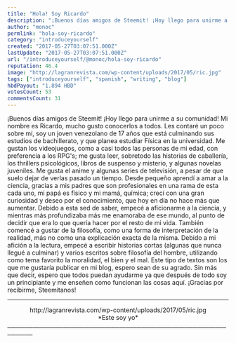 ```yaml
---
title: "Hola! Soy Ricardo"
description: "¡Buenos días amigos de Steemit! ¡Hoy llego para unirme a su comunidad! Mi nombre es Ricardo, mucho gusto conocerlos a todos. Les contaré un poco sobre..."
author: "monoc"
permlink: "hola-soy-ricardo"
category: "introduceyourself"
created: "2017-05-27T03:07:51.000Z"
lastUpdate: "2017-05-27T03:07:51.000Z"
url: "/introduceyourself/@monoc/hola-soy-ricardo"
reputation: 46.4
image: "http://lagranrevista.com/wp-content/uploads/2017/05/ric.jpg"
tags: ["introduceyourself", "spanish", "writing", "blog"]
hbdPayout: "1.894 HBD"
votesCount: 53
commentsCount: 31
---
```


¡Buenos días amigos de Steemit! ¡Hoy llego para unirme a su comunidad! Mi nombre es Ricardo, mucho gusto conocerlos a todos. Les contaré un poco sobre mí, soy un joven venezolano de 17 años que está culminando sus estudios de bachillerato, y que planea estudiar Física en la universidad. Me gustan los videojuegos, como a casi todos las personas de mi edad, con preferencia a los RPG's; me gusta leer, sobretodo las historias de caballería, los thrillers psicológicos, libros de suspenso y misterio, y algunas novelas juveniles. Me gusta el anime y algunas series de televisión, a pesar de que suelo dejar de verlas pasado un tiempo.
Desde pequeño aprendí a amar a la ciencia, gracias a mis padres que son profesionales en una rama de esta cada uno, mi papá es físico y mi mamá, química; crecí con una gran curiosidad y deseo por el conocimiento, que hoy en día no hace más que aumentar. Debido a esta sed de saber, empecé a aficionarme a la ciencia, y mientras más profundizaba más me enamoraba de ese mundo, al punto de decidir que era lo que quería hacer por el resto de mi vida. También comencé a gustar de la filosofía, como una forma de interpretación de la realidad, más no como una explicación exacta de la misma.
Debido a mi afición a la lectura, empecé a escribir historias cortas (algunas que nunca llegué a culminar) y varios escritos sobre filosofía del hombre, utilizando como tema favorito la moralidad, el bien y el mal. Este tipo de textos son los que me gustaría publicar en mi blog, espero sean de su agrado.
Sin más que decir, espero que todos puedan ayudarme ya que después de todo soy un principiante y me enseñen como funcionan las cosas aquí. ¡Gracias por recibirme, Steemitanos!
______________________________________________________________________________________________
<center>http://lagranrevista.com/wp-content/uploads/2017/05/ric.jpg</center>
<center> *Este soy yo*  </center>
_______________________________________________________________________________________